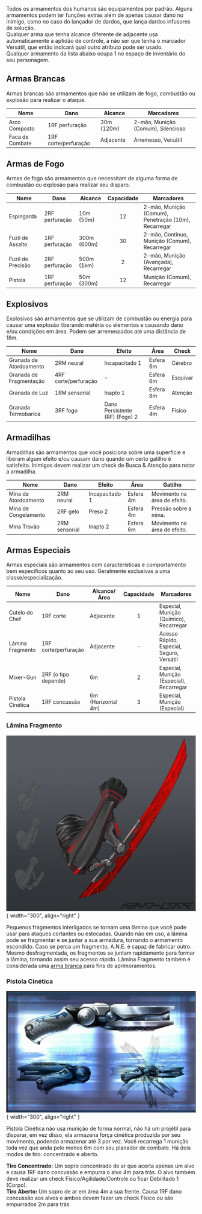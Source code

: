 Todos os armamentos dos humanos são equipamentos por padrão. Alguns armamentos podem ter funções extras além de apenas causar dano no inimigo, como no caso do lançador de dardos, que lança dardos infusores de solução.  
Qualquer arma que tenha alcance diferente de adjacente usa automaticamente a aptidão de controle, a não ser que tenha o marcador Versátil, que então indicará qual outro atributo pode ser usado.  
Qualquer armamento da lista abaixo ocupa 1 no espaço de inventário do seu personagem.

## Armas Brancas

Armas brancas são armamentos que não se utilizam de fogo, combustão ou explosão para realizar o ataque.

| Nome            | Dano                 | Alcance    | Marcadores                         |
| --------------- | -------------------- | ---------- | ---------------------------------- |
| Arco Composto   | 1RF perfuração       | 30m (120m) | 2-mão, Munição (Comum), Silencioso |
| Faca de Combate | 1RF corte/perfuração | Adjacente  | Arremesso, Versátil                |

## Armas de Fogo

Armas de fogo são armamentos que necessitam de alguma forma de combustão ou explosão para realizar seu disparo.

| Nome              | Dano           | Alcance     | Capacidade | Marcadores                                           |
| ----------------- | -------------- | ----------- | :--------: | ---------------------------------------------------- |
| Espingarda        | 2RF perfuração | 10m (50m)   |     12     | 2-mão, Munição (Comum), Penetração (10m), Recarregar |
| Fuzil de Assalto  | 1RF perfuração | 300m (600m) |     30     | 2-mão, Contínuo, Munição (Comum), Recarregar         |
| Fuzil de Precisão | 2RF perfuração | 500m (1km)  |     2      | 2-mão, Munição (Avançada), Recarregar                |
| Pistola           | 1RF perfuração | 50m (300m)  |     12     | Munição (Comum), Recarregar                          |

## Explosivos

Explosivos são armamentos que se utilizam de combustão ou energia para causar uma explosão liberando matéria ou elementos e causando dano e/ou condições em área. Podem ser arremessados até uma distância de 18m.

| Nome                    | Dano                 | Efeito                         | Área      | Check    |
| ----------------------- | -------------------- | ------------------------------ | --------- | -------- |
| Granada de Atordoamento | 2RM neural           | Incapacitado 1                 | Esfera 6m | Cérebro  |
| Granada de Fragmentação | 4RF corte/perfuração | -                              | Esfera 6m | Esquivar |
| Granada de Luz          | 1RM sensorial        | Inapto 1                       | Esfera 8m | Atenção  |
| Granada Termobarica     | 3RF fogo             | Dano Persistente (RF) (Fogo) 2 | Esfera 4m | Físico   |

## Armadilhas

Armadilhas são armamentos que você posiciona sobre uma superfície e liberam algum efeito e/ou causam dano quando um certo gatilho é satisfeito. Inimigos devem realizar um check de Busca & Atenção para notar a armadilha.

| Nome                 | Dano          | Efeito         | Área      | Gatilho                      |
| -------------------- | ------------- | -------------- | --------- | ---------------------------- |
| Mina de Atordoamento | 2RM neural    | Incapacitado 1 | Esfera 4m | Movimento na área de efeito. |
| Mina de Congelamento | 2RF gelo      | Preso 2        | Esfera 4m | Pressão sobre a mina.        |
| Mina Trovão          | 2RM sensorial | Inapto 2       | Esfera 6m | Movimento na área de efeito. |

## Armas Especiais

Armas especiais são armamentos com características e comportamento bem específicos quanto ao seu uso. Geralmente exclusivas a uma classe/especialização.

| Nome             | Dano                 | Alcance/Área       | Capacidade | Marcadores                                |
| ---------------- | -------------------- | ------------------ | :--------: | ----------------------------------------- |
| Cutelo do Chef   | 1RF corte            | Adjacente          |     1      | Especial, Munição (Químico), Recarregar   |
| Lâmina Fragmento | 1RF corte/perfuração | Adjacente          |     -      | Acesso Rápido, Especial, Seguro, Versátil |
| Mixer-Gun        | 2RF (o tipo depende) | 6m                 |     2      | Especial, Munição (Especial), Recarregar  |
| Pistola Cinética | 1RF concussão        | 6m (Horizontal 4m) |     3      | Especial, Munição (Especial)              |

### Lâmina Fragmento

![Lâmina Fragmento](../../../images/human/fragmentBlade2.jpg){ width="300", align="right" }

Pequenos fragmentos interligados se tornam uma lâmina que você pode usar para ataques cortantes ou estocadas. Quando não em uso, a lâmina pode se fragmentar e se juntar a sua armadura, tornando o armamento escondido. Caso se perca um fragmento, A.N.E. é capaz de fabricar outro. Mesmo desfragmentada, os fragmentos se juntam rapidamente para formar a lâmina, tornando assim seu acesso rápido. Lâmina Fragmento também é considerada uma <ins>arma branca</ins> para fins de aprimoramentos.

### Pistola Cinética

![Pistola Cinética](../../../images/human/kinectGun.jpg){ width="300", align="right" }

Pistola Cinética não usa munição de forma normal, não há um projétil para disparar, em vez disso, ela armazena força cinética produzida por seu movimento, podendo armazenar até 3 por vez. Você recarrega 1 munição toda vez que anda pelo menos 6m com seu planador de combate. Há dois modos de tiro: concentrado e aberto.

**Tiro Concentrado:** Um sopro concentrado de ar que acerta apenas um alvo e causa 1RF dano concussão e empurra o alvo 4m para trás. O alvo também deve realizar um check Físico/Agilidade/Controle ou ficar Debilitado 1 (Corpo).  
**Tiro Aberto:** Um sopro de ar em área 4m a sua frente. Causa 1RF dano concussão aos alvos e ambos devem fazer um check Físico ou são empurrados 2m para trás.
